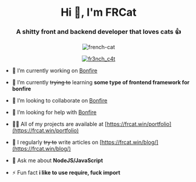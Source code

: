 <h1 align="center">Hi 👋, I'm FRCat</h1>
<h3 align="center">A shitty front and backend developer that loves cats 👍</h3>

<p align="center"> <img src="https://komarev.com/ghpvc/?username=french-cat&label=Profile%20views&color=0e75b6&style=flat" alt="french-cat" /> </p>

<p align="center"> <a href="https://twitter.com/fr3nch_c4t" target="blank"><img src="https://img.shields.io/twitter/follow/fr3nch_c4t?logo=twitter&style=for-the-badge" alt="fr3nch_c4t" /></a> </p>

- 🔭 I’m currently working on [Bonfire](https://github.com/French-Cat/bonfire)

- 🌱 I’m currently ~~trying to~~ learning **some type of frontend framework for bonfire**

- 👯 I’m looking to collaborate on [Bonfire](https://github.com/French-Cat/bonfire)

- 🤝 I’m looking for help with [Bonfire](https://github.com/French-Cat/bonfire)

- 👨‍💻 All of my projects are available at [https://frcat.win/portfolio](https://frcat.win/portfolio)

- 📝 I regularly ~~try to~~ write articles on [https://frcat.win/blog/](https://frcat.win/blog/)

- 💬 Ask me about **NodeJS/JavaScript**

- ⚡ Fun fact **i like to use require, fuck import**

